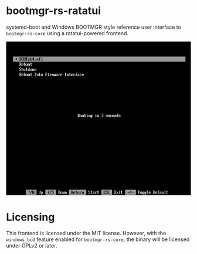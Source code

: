 # bootmgr-rs-ratatui

systemd-boot and Windows BOOTMGR style reference user interface to `bootmgr-rs-core` using a ratatui-powered frontend.

![systemd-boot and Windows bootmgr-like interface for a bootloader](/images/bootmgr-rs-ratatui.png)

# Licensing

This frontend is licensed under the MIT license. However, with the `windows_bcd` feature enabled for `bootmgr-rs-core`, the binary will be licensed under GPLv2 or later.